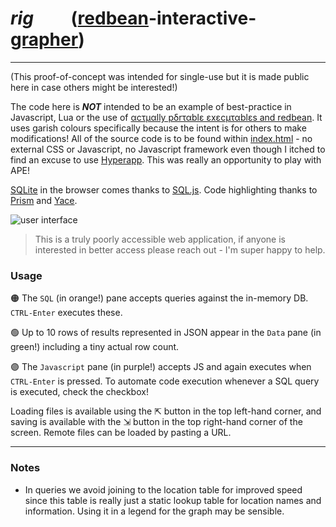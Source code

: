 
# _rig_    &nbsp;&nbsp;&nbsp;&nbsp;&nbsp;&nbsp;&nbsp;   ([redbean](https://justine.lol/redbean/)-interactive-[grapher](https://www.chartjs.org/))
---

(This proof-of-concept was intended for single-use but it is made public here in case others might be interested!)

The code here is ___NOT___ intended to be an example of best-practice in Javascript, Lua or the use of [αcτµαlly pδrταblε εxεcµταblεs and redbean](https://justine.lol/ape.html). It uses garish colours specifically because the intent is for others to make modifications! All of the source code is to be found within [index.html](https://github.com/cdrubin/rig/blob/main/index.html) - no external CSS or Javascript, no Javascript framework even though I itched to find an excuse to use [Hyperapp](https://github.com/jorgebucaran/hyperapp). This was really an opportunity to play with APE! 

[SQLite](SQLite) in the browser comes thanks to [SQL.js](https://github.com/sql-js/sql.js). Code highlighting thanks to [Prism](https://prismjs.com/) and [Yace](https://github.com/petersolopov/yace). 

![user interface](https://user-images.githubusercontent.com/232306/119274102-47fe9d00-bbdc-11eb-929a-a846bd5e3ac7.png)

> This is a truly poorly accessible web application, if anyone is interested in better access please reach out - I'm super happy to help.

### Usage 

🟠 The ```SQL``` (in orange!) pane accepts queries against the in-memory DB. ```CTRL-Enter``` executes these. 

🟢 Up to 10 rows of results represented in JSON appear in the ```Data``` pane (in green!) including a tiny actual row count. 

🟣 The ```Javascript``` pane (in purple!) accepts JS and again executes when ```CTRL-Enter``` is pressed. To automate code execution whenever a SQL query is executed, check the checkbox!

Loading files is available using the ⇱ button in the top left-hand corner, and saving is available with the ⇲ button in the top right-hand corner of the screen. Remote files can be loaded by pasting a URL.

---
### Notes

 - In queries we avoid joining to the location table for improved speed since this table is really just a static lookup table for location names and information. Using it in a legend for the graph may be sensible. 
